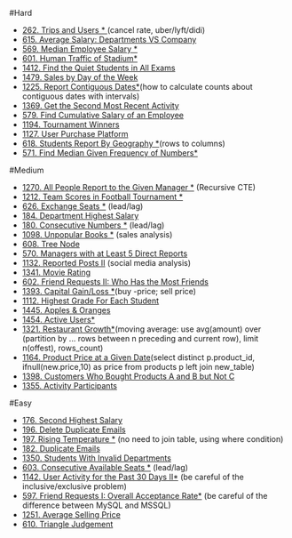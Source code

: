 #Hard
- [262. Trips and Users * ]() (cancel rate, uber/lyft/didi)
- [615. Average Salary: Departments VS Company]()
- [569. Median Employee Salary *]()
- [601. Human Traffic of Stadium*]()
- [1412. Find the Quiet Students in All Exams]()
- [1479. Sales by Day of the Week]()
- [1225. Report Contiguous Dates*]()(how to calculate counts about contiguous dates with intervals)
- [1369. Get the Second Most Recent Activity]()
- [579. Find Cumulative Salary of an Employee]()
- [1194. Tournament Winners]()
- [1127. User Purchase Platform]()
- [618. Students Report By Geography *]()(rows to columns)
- [571. Find Median Given Frequency of Numbers*]()

#Medium
- [1270. All People Report to the Given Manager *]() (Recursive CTE)
- [1212. Team Scores in Football Tournament *]()
- [626. Exchange Seats *]() (lead/lag)
- [184. Department Highest Salary]()
- [180. Consecutive Numbers *]() (lead/lag)
- [1098. Unpopular Books *]() (sales analysis)
- [608. Tree Node]()
- [570. Managers with at Least 5 Direct Reports]()
- [1132. Reported Posts II]() (social media analysis)
- [1341. Movie Rating]()
- [602. Friend Requests II: Who Has the Most Friends]()
- [1393. Capital Gain/Loss *]()(buy -price; sell price)
- [1112. Highest Grade For Each Student]()
- [1445. Apples & Oranges]()
- [1454. Active Users*]()
- [1321. Restaurant Growth*]()(moving average: use avg(amount) over (partition by ... rows between n preceding and current row), limit n(offest), rows_count)
- [1164. Product Price at a Given Date]()(select distinct p.product_id, ifnull(new.price,10) as price
from products p left join new_table)
- [1398. Customers Who Bought Products A and B but Not C]()
- [1355. Activity Participants]()

#Easy
- [176. Second Highest Salary]()
- [196. Delete Duplicate Emails]()
- [197. Rising Temperature *]() (no need to join table, using where condition)
- [182. Duplicate Emails]()
- [1350. Students With Invalid Departments]()
- [603. Consecutive Available Seats *]() (lead/lag)
- [1142. User Activity for the Past 30 Days II*]() (be careful of the inclusive/exclusive problem)
- [597. Friend Requests I: Overall Acceptance Rate*]()  (be careful of the difference between MySQL and MSSQL)
- [1251. Average Selling Price]()
- [610. Triangle Judgement]()